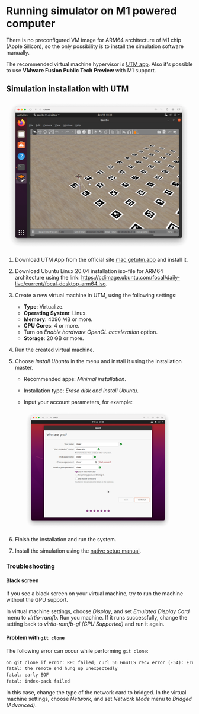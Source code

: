 # Running simulator on M1 powered computer

There is no preconfigured VM image for ARM64 architecture of M1 chip (Apple Silicon), so the only possibility is to install the simulation software manually.

The recommended virtual machine hypervisor is [UTM app](https://mac.getutm.app/). Also it's possible to use **VMware Fusion Public Tech Preview** with M1 support.

## Simulation installation with UTM

<img src="../assets/simulation_utm.png" width=500 class="center zoom">

1. Download UTM App from the official site [mac.getutm.app](https://mac.getutm.app/) and install it.
2. Download Ubuntu Linux 20.04 installation iso-file for ARM64 architecture using the link: https://cdimage.ubuntu.com/focal/daily-live/current/focal-desktop-arm64.iso.
3. Create a new virtual machine in UTM, using the following settings:

    * **Type**: Virtualize.
    * **Operating System**: Linux.
    * **Memory**: 4096 MB or more.
    * **CPU Cores**: 4 or more.
    * Turn on *Enable hardware OpenGL acceleration* option.
    * **Storage**: 20 GB or more.

4. Run the created virtual machine.
5. Choose *Install Ubuntu* in the menu and install it using the installation master.

    * Recommended apps: *Minimal installation*.
    * Installation type: *Erase disk and install Ubuntu*.
    * Input your account parameters, for example:

        <img src="../assets/simulation_ubuntu_account.png" width=400 class="center zoom">

6. Finish the installation and run the system.
7. Install the simulation using the [native setup manual](simulation_native.md).

### Troubleshooting

#### Black screen

If you see a black screen on your virtual machine, try to run the machine without the GPU support.

In virtual machine settings, choose *Display*, and set *Emulated Display Card* menu to *virtio-ramfb*. Run you machine. If it runs successfully, change the setting back to *virtio-ramfb-gl (GPU Supported)* and run it again.

#### Problem with `git clone`

The following error can occur while performing `git clone`:

```txt
on git clone if error: RPC failed; curl 56 GnuTLS recv error (-54): Error in the pull function.
fatal: the remote end hung up unexpectedly
fatal: early EOF
fatal: index-pack failed
```

In this case, change the type of the network card to bridged. In the virtual machine settings, choose *Network*, and set *Network Mode* menu to *Bridged (Advanced)*.
